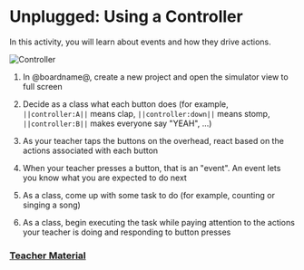 # Unplugged: Using a Controller

In this activity, you will learn about events and how they drive actions.

![Controller](/static/courses/csintro1/motion/controller.png)

1. In @boardname@, create a new project and open the simulator view to full screen

2. Decide as a class what each button does (for example, ``||controller:A||`` means clap, ``||controller:down||`` means stomp, ``||controller:B||`` makes everyone say "YEAH", ...)

3. As your teacher taps the buttons on the overhead, react based on the actions associated with each button

4. When your teacher presses a button, that is an "event". An event lets you know what you are expected to do next

5. As a class, come up with some task to do (for example, counting or singing a song)

6. As a class, begin executing the task while paying attention to the actions your teacher is doing and responding to button presses

### [Teacher Material](/courses/csintro1/about/teachers)
